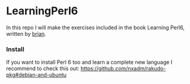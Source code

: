 # LearningPerl6

In this repo I will make the exercises included in the book Learning Perl6, written by [brian](https://github.com/briandfoy).

### Install

If you want to install Perl 6 too and learn a complete new language I recommend to check this out: https://github.com/nxadm/rakudo-pkg#debian-and-ubuntu

